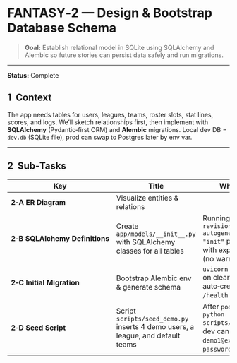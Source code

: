 # FANTASY‑2 — Design & Bootstrap Database Schema

> **Goal:** Establish relational model in SQLite using SQLAlchemy and Alembic so future stories can persist data safely and run migrations.

---

**Status:** Complete

## 1  Context

The app needs tables for users, leagues, teams, roster slots, stat lines, scores, and logs. We’ll sketch relationships first, then implement with **SQLAlchemy** (Pydantic‑first ORM) and **Alembic** migrations. Local dev DB = `dev.db` (SQLite file), prod can swap to Postgres later by env var.

---

## 2  Sub‑Tasks

| Key                          | Title                                                                           | What / Why                                                                                               | Acceptance Criteria |
| ---------------------------- | ------------------------------------------------------------------------------- | -------------------------------------------------------------------------------------------------------- | ------------------- |
| **2‑A ER Diagram**           | Visualize entities & relations                                                  |                                                                                                          |                     |
| **2‑B SQLAlchemy Definitions** | Create `app/models/__init__.py` with SQLAlchemy classes for all tables            | Running `alembic revision --autogenerate -m "init"` produces diff with expected tables (no warnings).    |                     |
| **2‑C Initial Migration**    | Bootstrap Alembic env & generate schema                                         | `uvicorn app.main:app` on clean clone auto‑creates `dev.db`; `/health` still works.                      |                     |
| **2‑D Seed Script**          | Script `scripts/seed_demo.py` inserts 4 demo users, a league, and default teams | After `poetry run python scripts/seed_demo.py`, dev can log in as user `demo1@example.com` / `password`. |                     |

